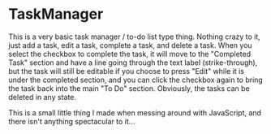 TaskManager
===========

This is a very basic task manager / to-do list type thing. Nothing crazy to it, just add a task, edit a task, complete a task, and delete a task. When you select the checkbox to complete the task, it will move to the "Completed Task" section and have a line going through the text label (strike-through), but the task will still be editable if you choose to press "Edit" while it is under the completed section, and you can click the checkbox again to bring the task back into the main "To Do" section. Obviously, the tasks can be deleted in any state.

This is a small little thing I made when messing around with JavaScript, and there isn't anything spectacular to it...
